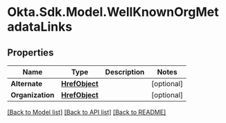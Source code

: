 # Okta.Sdk.Model.WellKnownOrgMetadataLinks

## Properties

Name | Type | Description | Notes
------------ | ------------- | ------------- | -------------
**Alternate** | [**HrefObject**](HrefObject.md) |  | [optional] 
**Organization** | [**HrefObject**](HrefObject.md) |  | [optional] 

[[Back to Model list]](../README.md#documentation-for-models) [[Back to API list]](../README.md#documentation-for-api-endpoints) [[Back to README]](../README.md)

